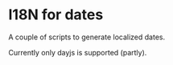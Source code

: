 I18N for dates
==============

A couple of scripts to generate localized dates.

Currently only dayjs is supported (partly).

